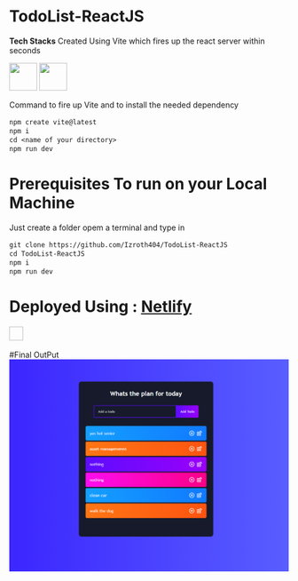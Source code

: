 ﻿# TodoList-ReactJS 

**Tech Stacks**
Created Using Vite which fires up the react server within seconds

<img src="https://vitejs.dev/logo.svg" height=50px width=50px>  <img src="https://upload.wikimedia.org/wikipedia/commons/thumb/a/a7/React-icon.svg/1200px-React-icon.svg.png" height=50px width=50px>



Command to fire up Vite and to install the needed dependency</br>

```
npm create vite@latest
npm i
cd <name of your directory>
npm run dev
``` 

# Prerequisites To run on your Local Machine
Just create a folder opem a terminal and type in 

```
git clone https://github.com/Izroth404/TodoList-ReactJS
cd TodoList-ReactJS
npm i
npm run dev
```

# Deployed Using : [Netlify](https://izroth-todolist.netlify.app/)
<img sr="https://mma.prnewswire.com/media/1099201/Netlify_Logo.jpg?p=facebook" height=25px width=25px>


#Final OutPut
<img src="https://github.com/Izroth404/TodoList-ReactJS/blob/main/src/screenshoot.png" alt="Final Output"/>

